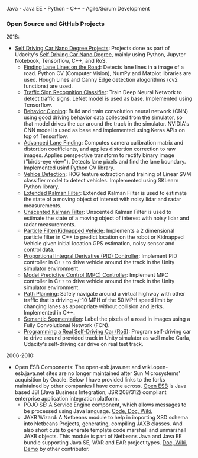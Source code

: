 <!-- Since GitHub Pages adds title and description from the _config.yml
## Girish Patil
[http://gmpatil.github.io](http://gmpatil.github.io) 
-->

Java - Java EE - Python - C++ - Agile/Scrum Development


### Open Source and GitHub Projects
2018:
* [Self Driving Car Nano Degree Projects](https://github.com/gmpatil/sdcnd/): Projects done as part of Udacity's [Self Driving Car Nano Degree](https://confirm.udacity.com/PZWHTMAX), mainly using Python, Jupyter Notebook, Tensorflow, C++, and RoS.
    - [Finding Lane Lines on the Road](https://github.com/gmpatil/sdcnd/blob/master/term1/p01_laneLines/P1.ipynb): Detects lane lines in a image of a road. Python CV (Computer Vision), NumPy and Matplot libraries are used. Hough Lines and Canny Edge detection alogorithms (cv2 functions) are used.
    - [Traffic Sign Recognition Classifier](https://github.com/gmpatil/sdcnd/blob/master/term1/p02_trafficSign/Traffic_Sign_Classifier.ipynb): Train Deep Neural Network to detect traffic signs. LeNet model is used as base. Implemented using Tensorflow.
    - [Behavior Cloning](https://github.com/gmpatil/sdcnd/tree/master/term1/p03_behavioralCloning): Build and train convolution neural network (CNN) using good driving behavior data collected from the simulator, so that model drives the car around the track in the simulator. NVIDIA's CNN model is used as base and implemented using Keras APIs on top of Tensorflow.
    - [Advanced Lane Finding](https://github.com/gmpatil/sdcnd/tree/master/term1/p04_advLaneFinding): Computes camera calibration matrix and distortion coefficients, and applies distortion correction to raw images. Applies perspective transform to rectify binary image ("birds-eye view"). Detects lane pixels and find the lane boundary. Implemented usinf Python CV library.
    - [Vehice Detection](https://github.com/gmpatil/sdcnd/blob/master/term1/p05_vehicleDetection/writeup_report.md): HOG feature extraction and training of Linear SVM classifier model to detect vehicles. Implemented using SKLearn Python library.
    - [Extended Kalman Filter](https://github.com/gmpatil/sdcnd/tree/master/term2/p06_ekf):  Extended Kalman Filter is used to estimate the state of a moving object of interest with noisy lidar and radar measurements.
    - [Unscented Kalman Filter](https://github.com/gmpatil/sdcnd/tree/master/term2/p07_ukf): Unscented Kalman Filter is used to estimate the state of a moving object of interest with noisy lidar and radar measurements. 
    - [Particle Filter/Kidnapped Vehicle](https://github.com/gmpatil/sdcnd/tree/master/term2/p08_kv): Implements a 2 dimensional particle filter in C++ to predict location on the robot or Kidnapped Vehicle given initial location GPS estimation, noisy sensor and control data.
    - [Proportional Integral Derivative (PID) Controller](https://github.com/gmpatil/sdcnd/blob/master/term2/p09_pid/README_PIDC.md): Implement PID controller in C++ to drive vehicle around the track in the Unity simulator environment.
    - [Model Predictive Control (MPC) Controller](https://github.com/gmpatil/sdcnd/tree/master/term2/p10_mpc): Implement MPC controller in C++ to drive vehicle around the track in the Unity simulator environment.
    - [Path Planning](https://github.com/gmpatil/sdcnd/tree/master/term3/p11_pp): Safely navigate around a virtual highway with other traffic that is driving +/-10 MPH of the 50 MPH speed limit by changing lanes as appropriate without collision and jerks. Implemented in C++.
    - [Semantic Segmentation](https://github.com/gmpatil/sdcnd/tree/master/term3/p12_ss): Label the pixels of a road in images using a Fully Convolutional Network (FCN).
    - [Programming a Real Self-Driving Car (RoS)](https://github.com/gmpatil/sdcnd/tree/master/term3/p13_capstone): Program self-driving car to drive around provided track in Unity simulator as well make Carla, Udacity's self-driving car drive on real test track.

2006-2010:
* Open ESB Components: The open-esb.java.net and wiki.open-esb.java.net sites are no longer maintained after Sun Microsystems' acquisition by Oracle. Below I have provided links to the forks maintained by other companies I have come across.  [Open ESB](https://en.wikipedia.org/wiki/OpenESB) is Java based JBI (Java Business Integration, JSR 208/312) compliant enterprise application integration platform.
    - POJO SE: A Service Engine component, which allows messages to be processed using Java language.
     [Code, ](https://bitbucket.org/openesb/openesb-components/src/b3db40087362/ojc-core/pojose/) [Doc, ](https://docs.oracle.com/cd/E21454_01/html/821-2618/pojoservengug_intro.html#scrolltoc)[Wiki.](http://www.logicoy.com/wikilogicoy/Wiki.jsp@page=POJOServiceEngineUserGuide.html)
    - JAXB Wizard: A Netbeans module to help in importing XSD schema into Netbeans Projects, generating, compiling JAXB classes. And also short cuts to generate template code marshall and unmarshall JAXB objects. This module is part of Netbeans Java and Java EE bundle supporting Java SE, WAR and EAR project types. 
    [Doc, ](https://docs.oracle.com/cd/E19509-01/821-0451/jbidevpallette_intro/index.html) [Wiki.](http://wiki.netbeans.org/JAXBWizard) [Demo](https://www.youtube.com/watch?v=FGJ1bMH1f8A) by other contributor.